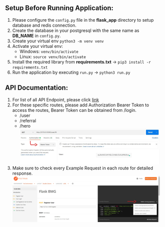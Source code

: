 ## Setup Before Running Application:
1. Please configure the `config.py` file in the __flask_app__ directory to setup database and redis connection.
2. Create the database in your postgresql with the same name as __DB_NAME__ in `config.py`.
3. Create your virtual env `python3 -m venv venv`
4. Activate your virtual env:
    - Windows: `venv/bin/activate`
    - Linux: `source venv/bin/activate`
5. Install the required library from __requirements.txt__ -> `pip3 install -r requirements.txt`
6. Run the application by executing `run.py` -> `python3 run.py`

## API Documentation: 
1. For list of all API Endpoint, please click [link](https://documenter.getpostman.com/view/9351386/U16kqk2W#intro)
2. For these specific routes, please add Authorization Bearer Token to access the routes, Bearer Token can be obtained from /login.
    - /user
    - /referral
    - /hero
    ![Bearer Token](img/bearer_token.jpg)
3. Make sure to check every Example Request in each route for detailed response.  
    ![Request Example](img/example_request.jpg)
